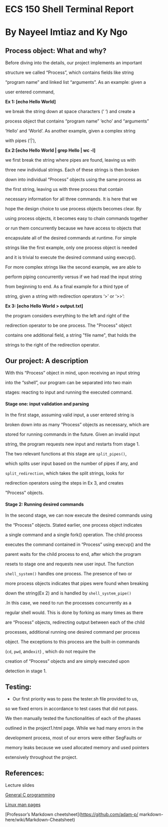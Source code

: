 # ECS 150 Shell Terminal Report
# By Nayeel Imtiaz and Ky Ngo

## Process object: What and why?

Before diving into the details, our project implements an important 

structure we called “Process”, which contains fields like string 

“program name” and linked list “arguments”. As an example: given a 

user entered command, 


**Ex 1: [echo Hello World]**


we break the string down at space characters (‘ ‘) and create a 

process object that contains “program name” ‘echo’ and “arguments” 

‘Hello’ and ‘World’. As another example, given a complex string

with pipes (‘|’),


**Ex 2:[echo Hello World | grep Hello | wc -l]**


we first break the string where pipes are found, leaving us with 

three new individual strings. Each of these strings is then broken 

down into individual “Process” objects using the same process as 

the first string, leaving us with three process that contain 

necessary information for all three commands. It is here that we 

hope the design choice to use process objects becomes clear. By 

using process objects, it becomes easy to chain commands together 

or run them concurrently because we have access to objects that 

encapsulate all of the desired commands at runtime. For simple 

strings like the first example, only one process object is needed 

and it is trivial to execute the desired command using execvp(). 

For more complex strings like the second example, we are able to 

perform piping concurrently versus if we had read the input string 

from beginning to end. As a final example for a third type of

string, given a string with redirection operators ‘>’ or ‘>>’:


**Ex 3: [echo Hello World > output.txt]**


the program considers everything to the left and right of the 

redirection operator to be one process. The "Process" object 

contains one additional field, a string "file name", that holds the 

strings to the right of the redirection operator.


## Our project: A description 

With this “Process” object in mind, upon receiving an input string

into the “sshell”, our program can be separated into two main 

stages: reacting to input and running the executed command. 


#### Stage one: input validation and parsing 

In the first stage, assuming valid input, a user entered string is 

broken down into as many “Process” objects as necessary, which are 

stored for running commands in the future. Given an invalid input 

string, the program requests new input and restarts from stage 1. 

The two relevant functions at this stage are ```split_pipes()```,

which splits user input based on the number of pipes if any, and 

```split_redirection```, which takes the split strings, looks for 

redirection operators using the steps in Ex 3, and creates 

"Process" objects. 


#### Stage 2: Running desired commands

In the second stage, we can now execute the desired commands using

the “Process” objects. Stated earlier, one process object indicates 

a single command and a single fork() operation. The child process

executes the command contained in “Process” using execvp() and the 

parent waits for the child process to end, after which the program

resets to stage one and requests new user input. The function 

```shell_system()``` handles one process. The presence of two or

more process objects indicates that pipes were found when breaking

down the string(Ex 2) and is handled by ```shell_system_pipe()```

.In this case, we need to run the processes concurrently as a

regular shell would. This is done by forking as many times as there 

are “Process” objects, redirecting output between each of the child 

processes, additional running one desired command per process 

object. The exceptions to this process are the built-in commands

(```cd```, ```pwd```, and```exit```) , which do not require the 

creation of “Process” objects and are simply executed upon 

detection in stage 1. 


## Testing:

+ Our first priority was to pass the tester.sh file provided to us,

so we fixed errors in accordance to test cases that did not pass. 

We then manually tested the functionalities of each of the phases 

outlined in the project1.html page. While we had many errors in the

development process, most of our errors were either SegFaults or 

memory leaks because we used allocated memory and used pointers 

extensively throughout the project.


## References:

Lecture slides 

[General C programming](https://stackoverflow.com/)

[Linux man pages](https://linux.die.net/man/) 

[Professor’s Markdown cheetsheet](https://github.com/adam-p/
markdown-here/wiki/Markdown-Cheatsheet) 
 
